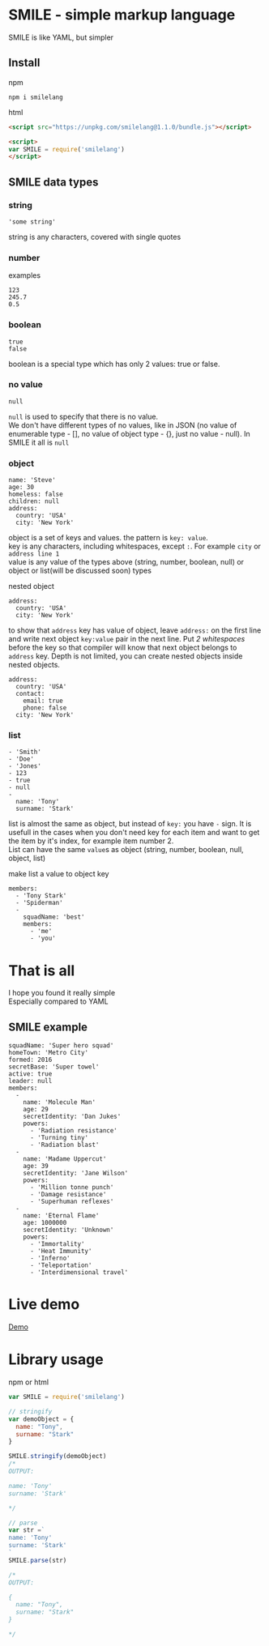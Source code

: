 # SMILE - simple markup language
SMILE is like YAML, but simpler

## Install

npm
```
npm i smilelang
```

html
```html
<script src="https://unpkg.com/smilelang@1.1.0/bundle.js"></script>

<script>
var SMILE = require('smilelang')
</script>

```


## SMILE data types
### string
```
'some string'
```  
string is any characters, covered with single quotes

### number
examples
```
123
245.7
0.5
```

### boolean
```
true
false
```
boolean is a special type which has only 2 values: true or false. 

### no value

```
null
```

`null` is used to specify that there is no value.   
We don't have different types of no values, like in JSON (no value of enumerable type - [], no value of object type - {}, just no value - null). In SMILE it all is `null` 

### object
```
name: 'Steve'
age: 30
homeless: false
children: null
address:
  country: 'USA'
  city: 'New York' 
```

object is a set of keys and values. the pattern is `key: value`.  
key is any characters, including whitespaces, except `:`. For example `city` or `address line 1`  
value is any value of the types above (string, number, boolean, null) or object or list(will be discussed soon) types

nested object
```
address:
  country: 'USA'
  city: 'New York' 
```
to show that `address` key has value of object, leave `address:` on the first line and write next object `key:value` pair in the next line. Put *2 whitespaces* before the key so that compiler will know that next object belongs to `address` key. Depth is not limited, you can create nested objects inside nested objects.
```
address:
  country: 'USA'
  contact:
    email: true
    phone: false
  city: 'New York' 
```

### list

```
- 'Smith'
- 'Doe'
- 'Jones'
- 123
- true
- null
-
  name: 'Tony'
  surname: 'Stark'
```

list is almost the same as object, but instead of `key:` you have `-` sign. It is usefull in the cases when you don't need key for each item and want to get the item by it's index, for example item number 2.  
List can have the same `value`s as object (string, number, boolean, null, object, list)

make list a value to object key
```
members:
  - 'Tony Stark'
  - 'Spiderman'
  - 
    squadName: 'best'
    members:
      - 'me'
      - 'you'
```

# That is all
I hope you found it really simple  
Especially compared to YAML

## SMILE example

```
squadName: 'Super hero squad'
homeTown: 'Metro City'
formed: 2016
secretBase: 'Super towel'
active: true
leader: null
members:
  -
    name: 'Molecule Man'
    age: 29
    secretIdentity: 'Dan Jukes'
    powers:
      - 'Radiation resistance'
      - 'Turning tiny'
      - 'Radiation blast'
  -
    name: 'Madame Uppercut'
    age: 39
    secretIdentity: 'Jane Wilson'
    powers:
      - 'Million tonne punch'
      - 'Damage resistance'
      - 'Superhuman reflexes'
  -
    name: 'Eternal Flame'
    age: 1000000
    secretIdentity: 'Unknown'
    powers:
      - 'Immortality'
      - 'Heat Immunity'
      - 'Inferno'
      - 'Teleportation'
      - 'Interdimensional travel'
```

# Live demo
[Demo](demo.html) 

# Library usage

npm or html

```javascript
var SMILE = require('smilelang')

// stringify
var demoObject = {
  name: "Tony",
  surname: "Stark"
}

SMILE.stringify(demoObject)
/*
OUTPUT:

name: 'Tony'
surname: 'Stark'

*/

// parse
var str =`
name: 'Tony'
surname: 'Stark'
`
SMILE.parse(str)

/*
OUTPUT:

{
  name: "Tony",
  surname: "Stark"
}

*/
```